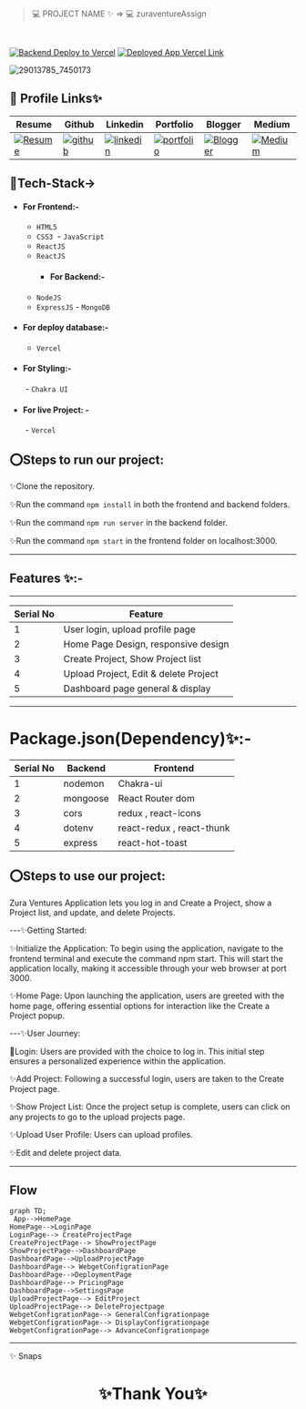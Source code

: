 

> 💻 PROJECT NAME ✨ => 💻 zuraventureAssign
> 
<br>




[![Backend Deploy to Vercel](https://img.shields.io/badge/Backend_Deployed_Vercel_Link-0A66C2?style=for-the-badge&logo=ko-fi&logoColor=white)](
)
[![Deployed App Vercel Link](https://img.shields.io/badge/Deployed_App_Vercel_Link-000?style=for-the-badge&logo=ko-fi&logoColor=white)](https://skilltank-website.vercel.app/)

![29013785_7450173](https://github.com/shikhu51197/zuraventureAssign/assets/107506646/60f740af-85e2-4a48-8bf9-c76acaf9c3d1)




## 🔗 Profile Links✨




| Resume | Github                                                                                                                                   | Linkedin                                                                                                                                                            | Portfolio                                                                                                                                    | Blogger                                                                                                                                                           | Medium                                                                                                                                    |
| ------------- | ---------------------------------------------------------------------------------------------------------------------------------------- | ------------------------------------------------------------------------------------------------------------------------------------------------------------------- | -------------------------------------------------------------------------------------------------------------------------------------------- | -------------------------------------------------------------------------------------------------------------------------------------------- | -------------------------------------------------------------------------------------------------------------------------------------------- |
| [![Resume](https://img.shields.io/badge/my_Resume-E75480?style=for-the-badge&logo=ko-fi&logoColor=white)](https://drive.google.com/file/d/1YE62u2ChjmlR-EKeqZ75UvFMg_KcY86T/view?usp=sharing) | [![github](https://img.shields.io/badge/github-1DA1F2?style=for-the-badge&logo=github&logoColor=white)](https://github.com/shikhu51197/)| [![linkedin](https://img.shields.io/badge/linkedin-0A66C2?style=for-the-badge&logo=linkedin&logoColor=white)](https://www.linkedin.com/in/shikha-gupta-12a2b5199) |[![portfolio](https://img.shields.io/badge/my_portfolio-18A303?style=for-the-badge&logo=ionic&logoColor=white)](https://shikhu51197.github.io/) |[![Blogger](https://img.shields.io/badge/Blogger-FE5A1D?style=for-the-badge&logo=Blogger&logoColor=white)](https://wwwartificial-intelligence.blogspot.com/) |[![Medium](https://img.shields.io/badge/Medium-000?style=for-the-badge&logo=Medium&logoColor=white)](https://medium.com/@sg780060) |  


## 💫Tech-Stack->

- #### For Frontend:-
   - `HTML5`
  - `CSS3`
  - `JavaScript `
  - `ReactJS`
  - `ReactJS`
    - #### For Backend:-
   - `NodeJS`
   - `ExpressJS`
    - `MongoDB `
- #### For deploy database:- 
    
     - `Vercel`
   
- #### For Styling:-  
   - `Chakra UI `
  
- #### For live Project: -
   - `Vercel`
   

## ⭕Steps to run our project:

✨Clone the repository.

✨Run the command `npm install` in both the frontend and backend folders.

✨Run the command `npm run server` in the backend folder.

✨Run the command `npm start` in the frontend folder on localhost:3000.

---
## Features ✨:-
---
 | Serial No            | Feature                                                              |
| ----------------- | ------------------------
| 1 | User login,  upload profile page|
| 2 | Home Page Design, responsive design |
| 3 |Create Project, Show Project list  |
| 4 | Upload Project, Edit & delete Project|
| 5 | Dashboard page general & display  |


---
# Package.json(Dependency)✨:-

 | Serial No            | Backend                      |  Frontend      |
| ----------------- | ---------------------|------------------------ |
| 1 | nodemon | Chakra-ui |
| 2 | mongoose | React Router dom |
| 3 | cors | redux , react-icons |
| 4 | dotenv | react-redux , react-thunk |
| 5 | express | react-hot-toast |



⭕Steps to use our project:
---

Zura Ventures Application lets you log in and Create a Project, show a Project list, and update, and delete Projects.

---✨Getting Started:

✨Initialize the Application: To begin using the application, navigate to the frontend terminal and execute the command npm start. This will start the application locally, making it accessible through your web browser at port 3000.

✨Home Page: Upon launching the application, users are greeted with the home page, offering essential options for interaction like the Create a Project popup.

---✨User Journey:

💫Login: Users are provided with the choice to log in. This initial step ensures a personalized experience within the application.

✨Add Project: Following a successful login, users are taken to the Create Project page.

✨Show Project List: Once the project setup is complete, users can click on any projects to go to the upload projects page. 

✨Upload User Profile: Users can upload profiles.

✨Edit and delete project data.

---

## Flow

```mermaid
graph TD;
 App-->HomePage
HomePage-->LoginPage
LoginPage--> CreateProjectPage
CreateProjectPage--> ShowProjectPage
ShowProjectPage-->DashboardPage
DashboardPage-->UploadProjectPage
DashboardPage--> WebgetConfigrationPage
DashboardPage-->DeploymentPage
DashboardPage--> PricingPage
DashboardPage-->SettingsPage
UploadProjectPage--> EditProject
UploadProjectPage--> DeleteProjectpage
WebgetConfigrationPage--> GeneralConfigrationpage
WebgetConfigrationPage--> DisplayConfigrationpage
WebgetConfigrationPage--> AdvanceConfigrationpage

```

---
✨ Snaps




<h1 align="center">✨Thank You✨</h1>




